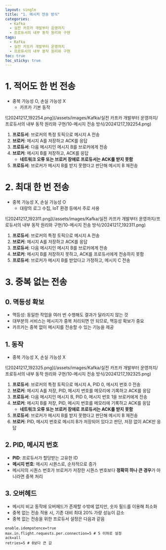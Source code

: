 ```yaml
---
layout: single
title: "1. 메시지 전송 방식"
categories:
  - Kafka
  - 실전 카프카 개발부터 운영까지
  - 프로듀서의 내부 동작 원리와 구현
tags:
  - Kafka
  - 실전 카프카 개발부터 운영까지
  - 프로듀서의 내부 동작 원리와 구현
toc: true
toc_sticky: true
---
```

# 1. 적어도 한 번 전송

- 중복 가능성 O, 손실 가능성 X
    - 카프카 기본 동작

![20241217_192254.png](/assets/images/Kafka/실전 카프카 개발부터 운영까지/프로듀서의 내부 동작 원리와 구현/10-메시지 전송 방식/20241217_192254.png)

1. **프로듀서**: 브로커의 특정 토픽으로 메시지 A 전송
2. **브로커**: 메시지 A를 저장하고 ACK를 응답
3. **프로듀서**: 다음 메시지인 메시지 B를 브로커에게 전송
4. **브로커**: 메시지 B를 저장하고, ACK를 응답
    - **네트워크 오류 또는 브로커 장애로 프로듀서는 ACK를 받지 못함**
5. **프로듀서**: 브로커가 메시지 B를 받지 못했다고 판단해 메시지 B 재전송

# 2. 최대 한 번 전송

- 중복 가능성 X, 손실 가능성 O
    - 대량의 로그 수집, IoT 환경 등에서 주로 사용

![20241217_192311.png](/assets/images/Kafka/실전 카프카 개발부터 운영까지/프로듀서의 내부 동작 원리와 구현/10-메시지 전송 방식/20241217_192311.png)

1. **프로듀서**: 브로커의 특정 토픽으로 메시지 A 전송
2. **브로커**: 메시지 A를 저장하고 ACK를 응답
3. **프로듀서**: 다음 메시지인 메시지 B를 브로커에게 전송
4. **브로커**: 메시지 B를 저장하지 못하고, ACK를 프로듀서에게 전송하지 못함
5. **프로듀서**: 브로커가 메시지 B를 받았다고 가정하고, 메시지 C 전송

# 3. 중복 없는 전송

## 0. 멱등성 확보

- 멱등성: 동일한 작업을 여러 번 수행해도 결과가 달라지지 않는 것
- 대부분의 서비스는 메시지가 중복 처리되면 안 되므로, 멱등성 확보가 중요
- 카프카는 중복 없이 메시지를 전송할 수 있는 기능을 제공

## 1. 동작

- 중복 가능성 X, 손실 가능성 X

![20241217_192325.png](/assets/images/Kafka/실전 카프카 개발부터 운영까지/프로듀서의 내부 동작 원리와 구현/10-메시지 전송 방식/20241217_192325.png)

1. **프로듀서**: 브로커의 특정 토픽으로 메시지 A, PID 0, 메시지 번호 0 전송
2. **브로커**: 메시지 A를 저장, PID, 메시지 번호를 메모리에 기록하고 ACK를 응답
3. **프로듀서**: 다음 메시지인 메시지 B, PID 0, 메시지 번호 1을 브로커에게 전송
4. **브로커**: 메시지 B를 저장, PID, 메시지 번호를 메모리에 기록하고 ACK를 응답
    - **네트워크 오류 또는 브로커 장애로 프로듀서는 ACK를 받지 못함**
5. **프로듀서**: 브로커가 메시지 B를 받지 못했다고 판단해 메시지 B 재전송
6. **브로커**: PID, 메시지 번호로 메시지 B가 저장되어 있다고 판단, 저장 없이 ACK만 응답

## 2. PID, 메시지 번호

- **PID**: 프로듀서가 할당받는 고유한 ID
- **메시지 번호**: 메시지 시퀀스로, 순차적으로 증가
- 메시지의 시퀀스 번호가 브로커가 저장한 시퀀스 번호보다 **정확히 하나 큰 경우**가 아니라면 중복 처리

## 3. 오버헤드

- 메시지 비교 동작에 오버헤드가 존재할 수밖에 없지만, 숫자 필드를 이용해 최소화
- 중복 없는 전송 적용 시, 기존 대비 최대 20% 가량 성능이 감소
- 중복 없는 전송을 위한 프로듀서 설정은 다음과 같음

```
enable.idempotence=true
max.in.flight.requests.per.connection=5 # 5 이하로 설정
ack=all
retries=5 # 0보다 큰 값
```